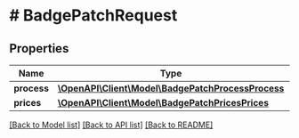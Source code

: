 # # BadgePatchRequest

## Properties

Name | Type | Description | Notes
------------ | ------------- | ------------- | -------------
**process** | [**\OpenAPI\Client\Model\BadgePatchProcessProcess**](BadgePatchProcessProcess.md) |  | [optional]
**prices** | [**\OpenAPI\Client\Model\BadgePatchPricesPrices**](BadgePatchPricesPrices.md) |  | [optional]

[[Back to Model list]](../../README.md#models) [[Back to API list]](../../README.md#endpoints) [[Back to README]](../../README.md)
